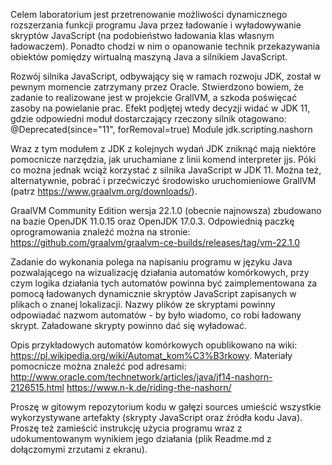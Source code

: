 Celem laboratorium jest przetrenowanie możliwości dynamicznego rozszerzania funkcji programu Java przez ładowanie i wyładowywanie skryptów JavaScript (na podobieństwo ładowania klas własnym ładowaczem). Ponadto chodzi w nim o opanowanie technik przekazywania obiektów pomiędzy wirtualną maszyną Java a silnikiem JavaScript.

Rozwój silnika JavaScript, odbywający się w ramach rozwoju JDK, został w pewnym momencie zatrzymany przez Oracle. Stwierdzono bowiem, że zadanie to realizowane jest w projekcie GrallVM, a szkoda poświęcać zasoby na powielanie prac. Efekt podjętej wtedy decyzji widać w JDK 11, gdzie odpowiedni moduł dostarczający rzeczony silnik otagowano:
@Deprecated(since="11", forRemoval=true)
Module jdk.scripting.nashorn

Wraz z tym modułem z JDK z kolejnych wydań JDK zniknąć mają niektóre pomocnicze narzędzia, jak uruchamiane z linii komend interpreter jjs. Póki co można jednak wciąż korzystać z silnika JavaScript w JDK 11. Można też, alternatywnie, pobrać i przećwiczyć środowisko uruchomieniowe GrallVM (patrz https://www.graalvm.org/downloads/).

GraalVM Community Edition wersja 22.1.0 (obecnie najnowsza) zbudowano na bazie OpenJDK 11.0.15 oraz OpenJDK 17.0.3. Odpowiednią paczkę oprogramowania znaleźć można na stronie: https://github.com/graalvm/graalvm-ce-builds/releases/tag/vm-22.1.0

Zadanie do wykonania polega na napisaniu programu w języku Java pozwalającego na wizualizację działania automatów komórkowych, przy czym logika działania tych automatów powinna być zaimplementowana za pomocą ładowanych dynamicznie skryptów JavaScript zapisanych w plikach o znanej lokalizacji. Nazwy plików ze skryptami powinny odpowiadać nazwom automatów - by było wiadomo, co robi ładowany skrypt. Załadowane skrypty powinno dać się wyładować.

Opis przykładowych automatów komórkowych opublikowano na wiki: https://pl.wikipedia.org/wiki/Automat_kom%C3%B3rkowy.
Materiały pomocnicze można znaleźć pod adresami:
http://www.oracle.com/technetwork/articles/java/jf14-nashorn-2126515.html
https://www.n-k.de/riding-the-nashorn/

Proszę w gitowym repozytorium kodu w gałęzi sources umieścić wszystkie wykorzystywane artefakty (skrypty JavaScript oraz źródła kodu Java). Proszę też zamieścić instrukcję użycia programu wraz z udokumentowanym wynikiem jego działania (plik Readme.md z dołączomymi zrzutami z ekranu).